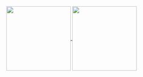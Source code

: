 <!--
**pain2we/pain2we** is a ✨ _special_ ✨ repository because its `README.md` (this file) appears on your GitHub profile.

Here are some ideas to get you started:

- 🔭 I’m currently working on ...
- 🌱 I’m currently learning ...
- 👯 I’m looking to collaborate on ...
- 🤔 I’m looking for help with ...
- 💬 Ask me about ...
- 📫 How to reach me: ...
- 😄 Pronouns: ...
- ⚡ Fun fact: ...
-->

<a href="https://github.com/pain2we">
  <img align="center" height="170px" src="https://github-readme-stats.vercel.app/api?username=pain2we&show_icons=true&theme=buefy" />
</a>
<a href="https://github.com/pain2we">
  <img align="center" height="170px" src="https://github-readme-stats.vercel.app/api/top-langs/?username=pain2we&layout=compact&show_icons=true&theme=buefy" />
</a>
